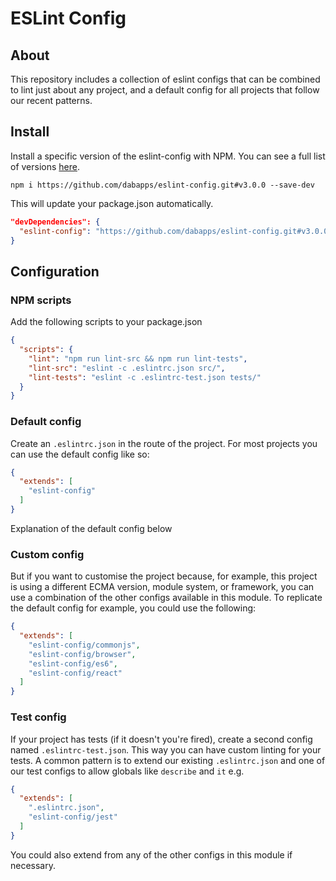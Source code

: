 # ESLint Config


## About
This repository includes a collection of eslint configs that can be combined to lint just about any project, and a default config for all projects that follow our recent patterns.


## Install

Install a specific version of the eslint-config with NPM. You can see a full list of versions [here](https://github.com/dabapps/eslint-config/releases).

```shell
npm i https://github.com/dabapps/eslint-config.git#v3.0.0 --save-dev
```

This will update your package.json automatically.

```json
"devDependencies": {
  "eslint-config": "https://github.com/dabapps/eslint-config.git#v3.0.0",
}
```


## Configuration


### NPM scripts

Add the following scripts to your package.json

```json
{
  "scripts": {
    "lint": "npm run lint-src && npm run lint-tests",
    "lint-src": "eslint -c .eslintrc.json src/",
    "lint-tests": "eslint -c .eslintrc-test.json tests/"
  }
}
```


### Default config

Create an `.eslintrc.json` in the route of the project. For most projects you can use the default config like so:

```json
{
  "extends": [
    "eslint-config"
  ]
}
```

Explanation of the default config below


### Custom config

But if you want to customise the project because, for example, this project is using a different ECMA version, module system, or framework, you can use a combination of the other configs available in this module. To replicate the default config for example, you could use the following:

```json
{
  "extends": [
    "eslint-config/commonjs",
    "eslint-config/browser",
    "eslint-config/es6",
    "eslint-config/react"
  ]
}
```


### Test config

If your project has tests (if it doesn't you're fired), create a second config named `.eslintrc-test.json`. This way you can have custom linting for your tests. A common pattern is to extend our existing `.eslintrc.json` and one of our test configs to allow globals like `describe` and `it` e.g.

```json
{
  "extends": [
    ".eslintrc.json",
    "eslint-config/jest"
  ]
}
```

You could also extend from any of the other configs in this module if necessary.
